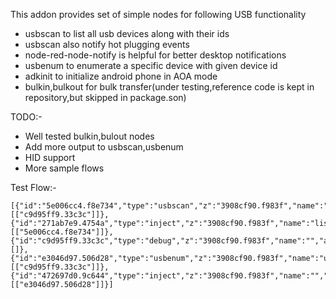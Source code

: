 This addon provides set of simple nodes for following USB functionality
- usbscan to list all usb devices along with their ids 
- usbscan also notify hot plugging events
- node-red-node-notify is helpful for better desktop notifications
- usbenum to enumerate a specific device with given device id
- adkinit to initialize android phone in AOA mode
- bulkin,bulkout for bulk transfer(under testing,reference code is kept in repository,but skipped in package.son)


TODO:-
- Well tested bulkin,bulout nodes
- Add more output to usbscan,usbenum
- HID support
- More sample flows

Test Flow:-

	[{"id":"5e006cc4.f8e734","type":"usbscan","z":"3908cf90.f983f","name":"usbscan","topic":"usb","x":364,"y":86,"wires":[["c9d95ff9.33c3c"]]},{"id":"271ab7e9.4754a","type":"inject","z":"3908cf90.f983f","name":"listusb","topic":"","payload":"","payloadType":"none","repeat":"","crontab":"","once":false,"x":132,"y":86,"wires":[["5e006cc4.f8e734"]]},{"id":"c9d95ff9.33c3c","type":"debug","z":"3908cf90.f983f","name":"","active":true,"console":"false","complete":"false","x":576,"y":127,"wires":[]},{"id":"e3046d97.506d28","type":"usbenum","z":"3908cf90.f983f","name":"usbenum","devid":"0000:0000","x":367,"y":196,"wires":[["c9d95ff9.33c3c"]]},{"id":"472697d0.9c644","type":"inject","z":"3908cf90.f983f","name":"","topic":"","payload":"enumerate","payloadType":"string","repeat":"","crontab":"","once":false,"x":156,"y":197,"wires":[["e3046d97.506d28"]]}]

